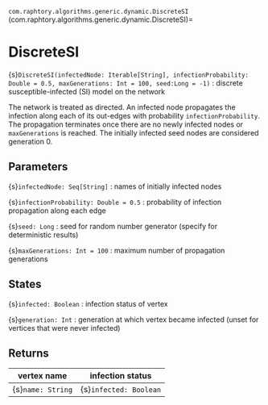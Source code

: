 `com.raphtory.algorithms.generic.dynamic.DiscreteSI`
(com.raphtory.algorithms.generic.dynamic.DiscreteSI)=
# DiscreteSI

{s}`DiscreteSI(infectedNode: Iterable[String], infectionProbability: Double = 0.5, maxGenerations: Int = 100, seed:Long = -1)`
   : discrete susceptible-infected (SI) model on the network

 The network is treated as directed. An infected node propagates the infection along each
 of its out-edges with probability `infectionProbability`. The propagation terminates once there are no newly infected
 nodes or `maxGenerations` is reached. The initially infected seed nodes are considered generation 0.

## Parameters

 {s}`infectedNode: Seq[String]`
   : names of initially infected nodes

 {s}`infectionProbability: Double = 0.5`
   : probability of infection propagation along each edge

 {s}`seed: Long`
   : seed for random number generator (specify for deterministic results)

 {s}`maxGenerations: Int = 100`
   : maximum number of propagation generations

## States

 {s}`infected: Boolean`
   : infection status of vertex

 {s}`generation: Int`
   : generation at which vertex became infected (unset for vertices that were never infected)

## Returns

| vertex name       | infection status       |
| ----------------- | ---------------------- |
| {s}`name: String` | {s}`infected: Boolean` |